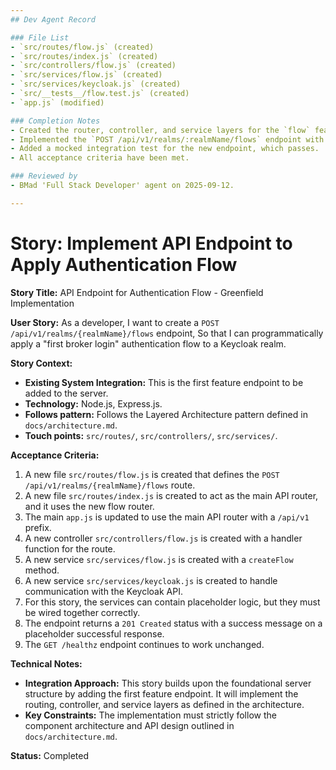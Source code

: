```yaml
---
## Dev Agent Record

### File List
- `src/routes/flow.js` (created)
- `src/routes/index.js` (created)
- `src/controllers/flow.js` (created)
- `src/services/flow.js` (created)
- `src/services/keycloak.js` (created)
- `src/__tests__/flow.test.js` (created)
- `app.js` (modified)

### Completion Notes
- Created the router, controller, and service layers for the `flow` feature.
- Implemented the `POST /api/v1/realms/:realmName/flows` endpoint with placeholder service logic.
- Added a mocked integration test for the new endpoint, which passes.
- All acceptance criteria have been met.

### Reviewed by
- BMad 'Full Stack Developer' agent on 2025-09-12.

---
```

# Story: Implement API Endpoint to Apply Authentication Flow

**Story Title:** API Endpoint for Authentication Flow - Greenfield Implementation

**User Story:**
As a developer,
I want to create a `POST /api/v1/realms/{realmName}/flows` endpoint,
So that I can programmatically apply a "first broker login" authentication flow to a Keycloak realm.

**Story Context:**
*   **Existing System Integration:** This is the first feature endpoint to be added to the server.
*   **Technology:** Node.js, Express.js.
*   **Follows pattern:** Follows the Layered Architecture pattern defined in `docs/architecture.md`.
*   **Touch points:** `src/routes/`, `src/controllers/`, `src/services/`.

**Acceptance Criteria:**
1.  A new file `src/routes/flow.js` is created that defines the `POST /api/v1/realms/{realmName}/flows` route.
2.  A new file `src/routes/index.js` is created to act as the main API router, and it uses the new flow router.
3.  The main `app.js` is updated to use the main API router with a `/api/v1` prefix.
4.  A new controller `src/controllers/flow.js` is created with a handler function for the route.
5.  A new service `src/services/flow.js` is created with a `createFlow` method.
6.  A new service `src/services/keycloak.js` is created to handle communication with the Keycloak API.
7.  For this story, the services can contain placeholder logic, but they must be wired together correctly.
8.  The endpoint returns a `201 Created` status with a success message on a placeholder successful response.
9.  The `GET /healthz` endpoint continues to work unchanged.

**Technical Notes:**
*   **Integration Approach:** This story builds upon the foundational server structure by adding the first feature endpoint. It will implement the routing, controller, and service layers as defined in the architecture.
*   **Key Constraints:** The implementation must strictly follow the component architecture and API design outlined in `docs/architecture.md`.

**Status:** Completed